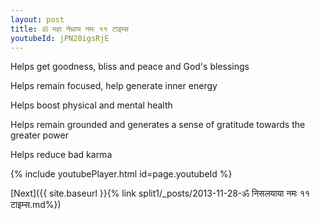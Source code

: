 ```yaml
---
layout: post
title: ॐ महा नेथ्राय नमः ११ टाइम्स
youtubeId: jPN20igsRjE
---
```

 
 
Helps get goodness, bliss and peace and God's blessings
 
Helps remain focused, help generate inner energy 
 
Helps boost physical and mental health 
 
Helps remain grounded and generates a sense of gratitude towards the greater power 
 
Helps reduce bad karma
 
 
 
 


{% include youtubePlayer.html id=page.youtubeId %}
 
[Next]({{ site.baseurl }}{% link  split1/_posts/2013-11-28-ॐ निसलयाया नमः ११ टाइम्स.md%})
 
